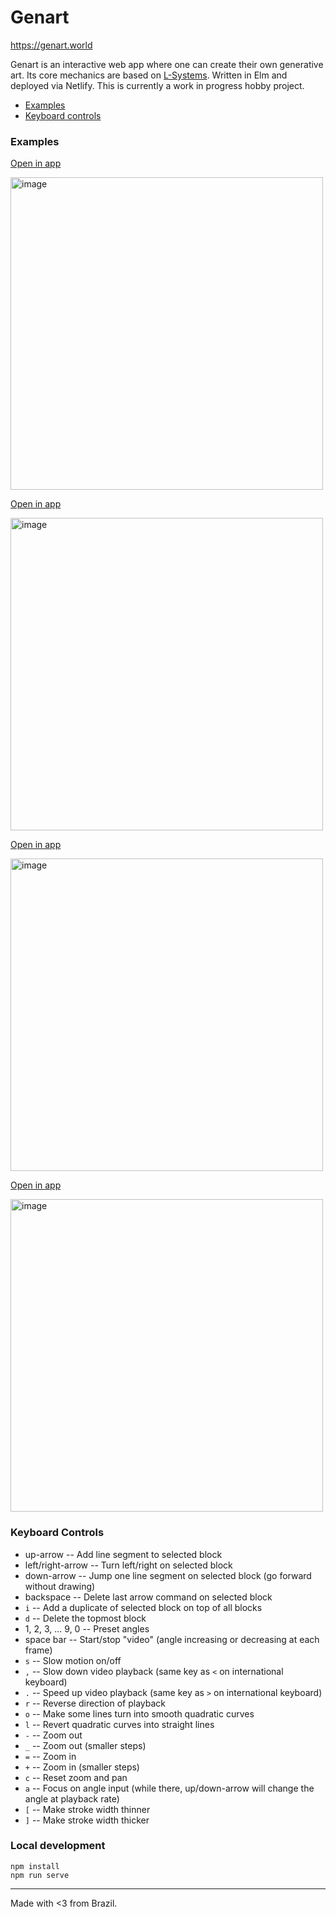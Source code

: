 # Genart

https://genart.world

Genart is an interactive web app where one can create their own generative art. Its core mechanics are based on [L-Systems](https://en.wikipedia.org/wiki/L-system). Written in Elm and deployed via Netlify. This is currently a work in progress hobby project.

- [Examples](#examples)
- [Keyboard controls](#keyboard-controls)

### Examples

[Open in app](https://genart.world/editor?composition=%5B%22DLDLDDLDLDDLDLDDLDLDDLDLDDLDLDDLDLDDLDLDDLDLDDLDLDDLDLDDLDLDDLDLDDLDLDDLDLDDLDLDDLDLDDLDLDDLDLDDLDLDDLDLD%22%2C%22DLDLDDLDLDDLDLDDLDLDDLDLDDLDLDDLDLDDLDLDDLDLDDLDLDDLDLDDLDLDDLDLDDLDLDDLDLDDLDLDDLDLDDLDLDDLDLDDLDLDDLDLD%22%5D&turnAngle=90.93889999999735&backgroundColor=%22%23000000%22&strokeColor=%22%231042b4%22&strokeWidth=0.018008170826353347&translateX=22.131194372558074&translateY=-39.18175179621922&scale=1.2000000000000002&curve=%22line%22)

<img width="500" alt="image" src="https://user-images.githubusercontent.com/4342234/133002563-1c12c0d1-c16c-494d-ba92-0c5a20b4820d.png">

[Open in app](https://genart.world/editor?composition=%5B%22DLDLDLDLDLDLDLDLDLDLDLDLDLDLDLDLDLDLDLDLDLDLDLDLDLDLDLDLDLDLDLDLDLDLDLDLDLDLDLDLDLDLDLDLDLDLDLDLDLDLDLDLDLDLDLDLDLDLDLDLDLDLDLDLDLDLDLDLDLDLDLDLDLDLDLDLDLDLDLDLDLDLDLDL%22%2C%22DLDLDLDLDLDLDLDLDLDLDLDLDLDLDLDLDLDLDLDLDLDLDLDLDLDLDLDLDLDLDLDLDLDLDLDLDLDLDLDLDLDLDLDLDLDLDLDLDLDLDLDLDLDLDLDLDLDLDLDLDLDLDLDLDLDLDLDLDLDLDLDLDLDLDLDLDLDLDLDLDLDLDLDL%22%5D&turnAngle=91.76536339382513&backgroundColor=%22%23000000%22&strokeColor=%22%23ff325f%22&strokeWidth=0.005140979886893275&translateX=-1.277270735894857&translateY=-1.9341998697531257&scale=1.0300000000000002&curve=%22curve%22)

<img width="500" alt="image" src="https://user-images.githubusercontent.com/4342234/133002612-11c3501c-6889-4b60-94c1-c6024f2edbb8.png">

[Open in app](https://genart.world/editor?composition=%5B%22DDDLDDDLDDDLDDDLDDDLDDDLDDDLDDDLDDDLDDDLDDDLDDDLDDDLDDDLDDDLDDDLDDDLDDDLDDDLDDDLDDDLDDDLDDDLDDD%22%2C%22DDDLDDDLDDDLDDDLDDDLDDDLDDDLDDDLDDDLDDDLDDDLDDDLDDDLDDDLDDDLDDDLDDDLDDDLDDDLDDDLDDDLDDDLDDDLDDD%22%2C%22DDDDDDDDDDDDDDD%22%5D&turnAngle=1111111110.9977298&backgroundColor=%22%238ddd55%22&strokeColor=%22%231084e7%22&strokeWidth=1&translateX=-11.00256947572367&translateY=2.0925638350619185&scale=1.23&curve=%22line%22)

<img width="500" alt="image" src="https://user-images.githubusercontent.com/4342234/133002768-58cc726f-d9cc-4831-bcd9-62d2e3aafbba.png">

[Open in app](https://genart.world/editor?composition=%5B%22D%22%2C%22DDDDDDDDDDDDDDDDDDDDDDDDDDDDDDDDDDDDDDDDDDDDDDDDDDDDDDDDDDDDDDDDDDDDDDDDDDDDDDDDDDDDDDD%22%2C%22DLDLDLDLDLDL%22%2C%22DD%22%2C%22DLD%22%5D&turnAngle=159.94664453611628&backgroundColor=%22%2300104d%22&strokeColor=%22%234dc7bc%22&strokeWidth=0.010313385377218032&translateX=1.6723226288274804&translateY=-0.9250000000000015&scale=0.7399999999999982&curve=%22curve%22)

<img width="500" alt="image" src="https://user-images.githubusercontent.com/4342234/133002669-496d3640-cade-43a6-b4a3-e63ede32c11f.png">

### Keyboard Controls

- up-arrow -- Add line segment to selected block
- left/right-arrow -- Turn left/right on selected block
- down-arrow -- Jump one line segment on selected block (go forward without drawing)
- backspace -- Delete last arrow command on selected block
- `i` -- Add a duplicate of selected block on top of all blocks
- `d` -- Delete the topmost block
- 1, 2, 3, ... 9, 0 -- Preset angles
- space bar -- Start/stop "video" (angle increasing or decreasing at each frame)
- `s` -- Slow motion on/off
- `,` -- Slow down video playback (same key as `<` on international keyboard)
- `.` -- Speed up video playback (same key as `>` on international keyboard)
- `r` -- Reverse direction of playback
- `o` -- Make some lines turn into smooth quadratic curves
- `l` -- Revert quadratic curves into straight lines
- `-` -- Zoom out
- `_` -- Zoom out (smaller steps)
- `=` -- Zoom in
- `+` -- Zoom in (smaller steps)
- `c` -- Reset zoom and pan
- `a` -- Focus on angle input (while there, up/down-arrow will change the angle at playback rate)
- `[` -- Make stroke width thinner
- `]` -- Make stroke width thicker

### Local development


```
npm install
npm run serve
```

---

Made with <3 from Brazil.
